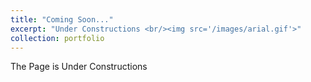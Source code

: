 ```yaml
---
title: "Coming Soon..."
excerpt: "Under Constructions <br/><img src='/images/arial.gif'>"
collection: portfolio
---
```


The Page is Under Constructions
